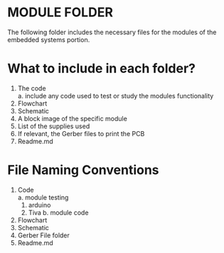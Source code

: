 # MODULE FOLDER
The following folder includes the necessary files for the modules of the embedded systems portion. 
# What to include in each folder? 
 1. The code <br/>
     a. include any code used to test or study the modules functionality 
 2. Flowchart <br/>
 3. Schematic 
 4. A block image of the specific module 
 5. List of the supplies used 
 6. If relevant, the Gerber files to print the PCB 
 7. Readme.md 
 
# File Naming Conventions 
  1. Code <br/>
     a. module testing <br/> 
        1. arduino
        2. Tiva 
     b. module code 
  2. Flowchart <br/>
  3. Schematic <br/>
  4. Gerber File folder 
  5. Readme.md 
